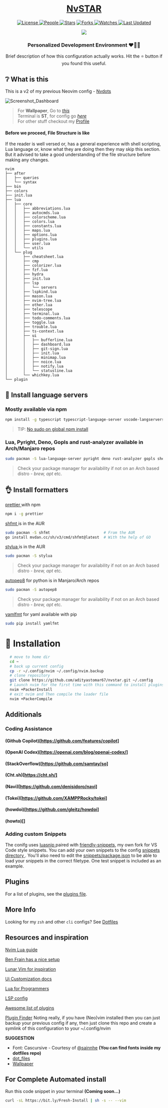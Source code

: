 <div align = "center">

  <h1><a href="https://github.com/adityastomar67/nvstar">NvSTAR</a></h1>

  <a href="https://github.com/adityastomar67/nvstar/blob/main/LICENSE.md">
  <img alt="License" src="https://img.shields.io/github/license/adityastomar67/nvstar?style=flat&color=eee&label="> </a>

  <a href="https://github.com/adityastomar67/nvstar/graphs/contributors">
  <img alt="People" src="https://img.shields.io/github/contributors/adityastomar67/nvstar?style=flat&color=ffaaf2&label=People"> </a>

  <a href="https://github.com/adityastomar67/nvstar/stargazers">
  <img alt="Stars" src="https://img.shields.io/github/stars/adityastomar67/nvstar?style=flat&color=98c379&label=Stars"></a>

  <a href="https://github.com/adityastomar67/nvstar/network/members">
  <img alt="Forks" src="https://img.shields.io/github/forks/adityastomar67/nvstar?style=flat&color=66a8e0&label=Forks"> </a>

  <a href="https://github.com/adityastomar67/nvstar/watchers">
  <img alt="Watches" src="https://img.shields.io/github/watchers/adityastomar67/nvstar?style=flat&color=f5d08b&label=Watches"> </a>

  <a href="https://github.com/adityastomar67/nvstar/pulse">
  <img alt="Last Updated" src="https://img.shields.io/github/last-commit/adityastomar67/nvstar?style=flat&color=e06c75&label="> </a>

  [![](https://img.shields.io/badge/Neovim-0.8+-blueviolet.svg?style=for-the-badge&logo=Neovim&color=302D41&logoColor=green)](https://github.com/neovim/neovim)

  <h3>Personalized Development Environment ❤️👨‍💻</h3>
  Brief description of how this configuration actually works. Hit the ⭐ button if you found this useful.

</div>

## ❔ What is this
This is a v2 of my previous Neovim config - [Nvdots](https://github.com/adityastomar67/nvdots)

![Screenshot_Dashboard](https://user-images.githubusercontent.com/33474611/200270455-d1fc848e-3109-49f1-902a-a7909fb00661.png)
> For **Wallpaper**, Go to _[this](https://github.com/adityastomar67/Wallpapers)_ <br>Terminal is **ST**, for config go _[here](https://github.com/adityastomar67/.dotfiles/tree/master/.config/st)_ <br> For other stuff checkout my [Profile](https://github.com/adityastomar67)


#### Before we proceed, File Structure is like

If the reader is well versed or, has a general experience with shell scripting, Lua language or, know what they are doing then they may skip this section. But it advised to take a good understanding of the file structure before making any changes.

```
nvim
├── after
│   ├── queries
│   └── syntax
├── bin
├── colors
├── init.lua
├── lua
│   ├── core
│   │   ├── abbreviations.lua
│   │   ├── autocmds.lua
│   │   ├── colorscheme.lua
│   │   ├── colors.lua
│   │   ├── constants.lua
│   │   ├── maps.lua
│   │   ├── options.lua
│   │   ├── plugins.lua
│   │   ├── user.lua
│   │   └── utils
│   └── plug
│       ├── cheatsheet.lua
│       ├── cmp
│       ├── colorizer.lua
│       ├── fzf.lua
│       ├── hydra
│       ├── init.lua
│       ├── lsp
│       │   └── servers
│       ├── lspkind.lua
│       ├── mason.lua
│       ├── nvim-tree.lua
│       ├── other.lua
│       ├── telescope
│       ├── terminal.lua
│       ├── todo-comments.lua
│       ├── toggle.lua
│       ├── trouble.lua
│       ├── ts-context.lua
│       ├── ui
│       │   ├── bufferline.lua
│       │   ├── dashboard.lua
│       │   ├── git-sign.lua
│       │   ├── init.lua
│       │   ├── minimap.lua
│       │   ├── noice.lua
│       │   ├── notify.lua
│       │   └── statusline.lua
│       └── whichkey.lua
└── plugin
```

## 🚀 Install language servers

### Mostly available via npm
```bash
npm install -g typescript typescript-language-server vscode-langservers-extracted vls @tailwindcss/language-server yaml-language-server @prisma/language-server emmet-ls neovim graphql-language-service-cli graphql-language-service-server @astrojs/language-server bash-language-server
```

> TIP: [No sudo on global npm install](https://github.com/sindresorhus/guides/blob/main/npm-global-without-sudo.md)

### Lua, Pyright, Deno, Gopls and rust-analyzer available in Arch/Manjaro repos
```bash
sudo pacman -S lua-language-server pyright deno rust-analyzer gopls shellcheck
```

> Check your package manager for availability if not on an Arch based distro -
_brew, apt_ etc.

## 👌 Install formatters

[ prettier ](https://prettier.io/) with npm

```bash
npm i -g prettier
```

[ shfmt ](https://github.com/mvdan/sh) is in the AUR

```bash
sudo pacman -S shfmt                        # From the AUR
go install mvdan.cc/sh/v3/cmd/shfmt@latest  # With the help of GO
```

[ stylua ](https://github.com/JohnnyMorganz/StyLua) is in the AUR

```bash
sudo pacman -S stylua
```

> Check your package manager for availability if not on an Arch based distro -
_brew, apt_ etc.

[autopep8](https://pypi.org/project/autopep8/) for python is in Manjaro/Arch
repos

```bash
sudo pacman -S autopep8
```

> Check your package manager for availability if not on an Arch based distro -
_brew, apt_ etc.

[yamlfmt](https://pypi.org/project/yamlfmt/) for yaml available with pip

```bash
sudo pip install yamlfmt
```

# 🧨 Installation

```bash
  # move to home dir
  cd ~
  # back up current config
  cp -r ~/.config/nvim ~/.config/nvim.backup
  # clone repository
  git clone https://github.com/adityastomar67/nvstar.git ~/.config
  # Launch nvim for the first time with this command to install plugins
  nvim +PackerInstall
  # exit nvim and Then compile the loader file
  nvim +PackerCompile
```

## Additionals
### Coding Assistance
#### (Github Copilot)[https://github.com/features/copilot]
#### (OpenAI Codex)[https://openai.com/blog/openai-codex/]
#### (StackOverflow)[https://github.com/samtay/so]
#### (Cht.sh)[https://cht.sh/]
#### (Navi)[https://github.com/denisidoro/navi]
#### (Tokei)[https://github.com/XAMPPRocky/tokei]
#### (howdoi)[https://github.com/gleitz/howdoi]
#### (howto)[]

### Adding custom Snippets

The conifg uses [ luasnip ](https://github.com/saadparwaiz1/cmp_luasnip) paired
with [friendly-snippets](https://github.com/adityastomar67/friendly-snippets), my own fork for VS Code style snippets.
You can add your own snippets to the config [ snippets directory ](./snippets).
You'll also need to edit the [snippets/package.json](./snippets/package.json) to
be able to load your snippets in the correct filetype.
One test snippet is included as an example.

## Plugins

For a list of plugins, see the [plugins file](./lua/core/plugins.lua).

## More Info

Looking for my `zsh` and other `cli` configs? See [Dotfiles](https://github.com/adityastomar67/.dotfiles)

## Resources and inspiration

[Nvim Lua guide](https://github.com/nanotee/nvim-lua-guide)

[Ben Frain has a nice setup](https://gist.github.com/benfrain/97f2b91087121b2d4ba0dcc4202d252f)

[Lunar Vim for inspiration](https://github.com/ChristianChiarulli/LunarVim)

[Ui Customization docs](https://github.com/neovim/nvim-lspconfig/wiki/UI-customization#change-diagnostic-symbols-in-the-sign-column-gutter)

[Lua for Programmers](https://ebens.me/post/lua-for-programmers-part-1/)

[LSP config](https://github.com/neovim/nvim-lspconfig/blob/master/doc/server_configurations.md)

[Awesome list of plugins](https://github.com/rockerBOO/awesome-neovim)

[Plugin Finder](https://neovimcraft.com/)
Noting really, if you have (Neo)vim installed then you can just backup your previous config if any, then just clone this repo and create a symlink of this configuration to your ~/.config/nvim

**SUGGESTION**

* Font: Cascursive - Courtesy of [@sainnhe](https://github.com/sainnhe/icursive-nerd-font) **(You can find fonts inside my dotfiles repo)**
* [dot_files](https://github.com/adityastomar67/.dotfiles/)
* [Wallpaper](https://github.com/adityastomar67/Wallpapers)

## For Complete Automated install
Run this code snippet in your terminal **(Coming soon...)**
```bash
curl -sL https://bit.ly/Fresh-Install | sh -s -- --vim
